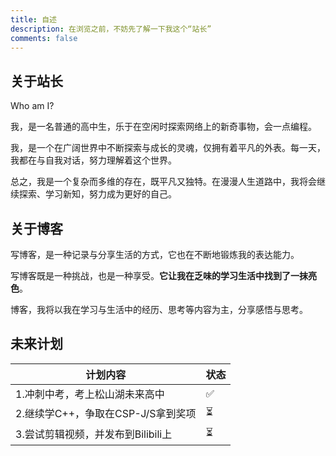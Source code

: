 ```yaml
---
title: 自述
description: 在浏览之前，不妨先了解一下我这个“站长”
comments: false
---
```


## 关于站长

Who am I? 

我，是一名普通的高中生，乐于在空闲时探索网络上的新奇事物，会一点编程。

我，是一个在广阔世界中不断探索与成长的灵魂，仅拥有着平凡的外表。每一天，我都在与自我对话，努力理解着这个世界。

总之，我是一个复杂而多维的存在，既平凡又独特。在漫漫人生道路中，我将会继续探索、学习新知，努力成为更好的自己。

## 关于博客

写博客，是一种记录与分享生活的方式，它也在不断地锻炼我的表达能力。

写博客既是一种挑战，也是一种享受。**它让我在乏味的学习生活中找到了一抹亮色**。

博客，我将以我在学习与生活中的经历、思考等内容为主，分享感悟与思考。

## 未来计划

| 计划内容 | 状态 |
| -------- | ---- |
| 1.冲刺中考，考上松山湖未来高中 | ✅ |
| 2.继续学C++，争取在CSP-J/S拿到奖项 | ⏳ |
| 3.尝试剪辑视频，并发布到Bilibili上 | ⏳ |